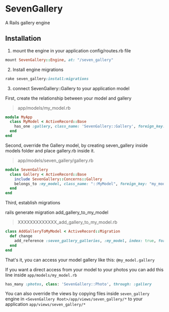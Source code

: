 # SevenGallery
A Rails gallery engine 

## Installation

1. mount the engine in your application config/routes.rb file

```ruby 
mount SevenGallery::Engine, at: "/seven_gallery" 
```

2. Install engine migrations

```ruby 
rake seven_gallery:install:migrations 
```

3. connect SevenGallery::Gallery to your application model

First, create the relationship between your model and gallery

> app/models/my_model.rb

```ruby
module MyApp
  class MyModel < ActiveRecord::Base
    has_one :gallery, class_name: 'SevenGallery::Gallery', foreign_key: "my_model_id"
  end
end
```

Second, override the Gallery model, by creating seven_gallery inside models folder and place gallery.rb inside it.

> app/models/seven_gallery/gallery.rb

```ruby
module SevenGallery
  class Gallery < ActiveRecord::Base
    include SevenGallery::Concerns::Gallery
    belongs_to :my_model, class_name: "::MyModel", foreign_key: "my_model_id"
  end
end
```
Third, establish migrations

rails generate migration add_gallery_to_my_model

> XXXXXXXXXXXXX_add_gallery_to_my_model.rb

```ruby
class AddGalleryToMyModel < ActiveRecord::Migration
  def change
    add_reference :seven_gallery_galleries, :my_model, index: true, foreign_key: true, on_delete: :cascade
  end
end
```

That's it, you can access your model gallery like this: `@my_model.gallery`

If you want a direct access from your model to your photos you can add this line inside `app/models/my_model.rb`

```ruby
has_many :photos, class: 'SevenGallery::Photo', through: :gallery
```

You can also override the views by copying files inside `seven_gallery` engine in `<SevenGallery Root>/app/views/seven_gallery/*` to your application `app/views/seven_gallery/*`
